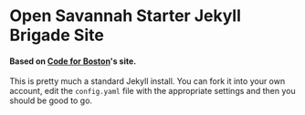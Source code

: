 # Open Savannah Starter Jekyll Brigade Site

#### Based on [Code for Boston](http://codeforboston.org)'s site.

This is pretty much a standard Jekyll install. You can fork it into your own account, edit the `config.yaml` file with the appropriate settings and then you should be good to go.
